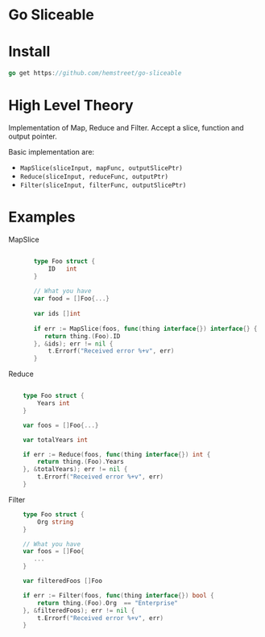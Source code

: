 Go Sliceable
===

Install
====

```go
go get https://github.com/hemstreet/go-sliceable
```

High Level Theory
===
Implementation of Map, Reduce and Filter. Accept a slice, function and output pointer.

Basic implementation are: 
* `MapSlice(sliceInput, mapFunc, outputSlicePtr)`
* `Reduce(sliceInput, reduceFunc, outputPtr)`
* `Filter(sliceInput, filterFunc, outputSlicePtr)`

Examples
===
MapSlice
``` go

       type Foo struct {
           ID   int
       }
   
       // What you have
       var food = []Foo{...}
   
       var ids []int
   
       if err := MapSlice(foos, func(thing interface{}) interface{} {
          return thing.(Foo).ID
       }, &ids); err != nil {
           t.Errorf("Received error %+v", err)
       }
```

Reduce
``` go

    type Foo struct {
        Years int
    }

    var foos = []Foo{...}

    var totalYears int

    if err := Reduce(foos, func(thing interface{}) int {
        return thing.(Foo).Years
    }, &totalYears); err != nil {
        t.Errorf("Received error %+v", err)
    }
```

Filter
``` go
    type Foo struct {
        Org string
    }

    // What you have
    var foos = []Foo{
       ...
    }

    var filteredFoos []Foo

    if err := Filter(foos, func(thing interface{}) bool {
        return thing.(Foo).Org  == "Enterprise"
    }, &filteredFoos); err != nil {
        t.Errorf("Received error %+v", err)
    }
```